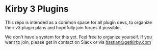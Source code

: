 # Kirby 3 Plugins 

This repo is intended as a common space for all plugin devs, to organize their v3 plugin plans and hopefully join forces if possible. 

We don't have a system for this yet. Feel free to organize yourself. If you want to join, please get in contact on Slack or via bastian@getkirby.com
